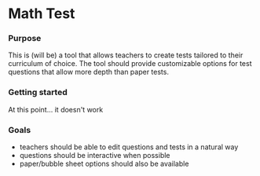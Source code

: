 # Math Test

### Purpose
This is (will be) a tool that allows teachers to create tests tailored to their
curriculum of choice. The tool should provide customizable options for test questions
that allow more depth than paper tests.

### Getting started
At this point... it doesn't work

### Goals
- teachers should be able to edit questions and tests in a natural way
- questions should be interactive when possible
- paper/bubble sheet options should also be available